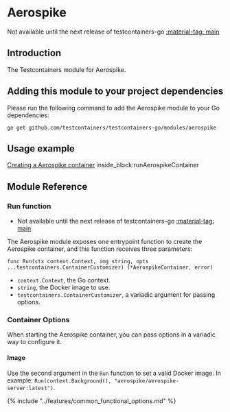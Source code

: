 # Aerospike

Not available until the next release of testcontainers-go <a href="https://github.com/testcontainers/testcontainers-go"><span class="tc-version">:material-tag: main</span></a>

## Introduction

The Testcontainers module for Aerospike.

## Adding this module to your project dependencies

Please run the following command to add the Aerospike module to your Go dependencies:

```
go get github.com/testcontainers/testcontainers-go/modules/aerospike
```

## Usage example

<!--codeinclude-->
[Creating a Aerospike container](../../modules/aerospike/examples_test.go) inside_block:runAerospikeContainer
<!--/codeinclude-->

## Module Reference

### Run function

- Not available until the next release of testcontainers-go <a href="https://github.com/testcontainers/testcontainers-go"><span class="tc-version">:material-tag: main</span></a>

The Aerospike module exposes one entrypoint function to create the Aerospike container, and this function receives three parameters:

```golang
func Run(ctx context.Context, img string, opts ...testcontainers.ContainerCustomizer) (*AerospikeContainer, error)
```

- `context.Context`, the Go context.
- `string`, the Docker image to use.
- `testcontainers.ContainerCustomizer`, a variadic argument for passing options.

### Container Options

When starting the Aerospike container, you can pass options in a variadic way to configure it.

#### Image

Use the second argument in the `Run` function to set a valid Docker image.
In example: `Run(context.Background(), "aerospike/aerospike-server:latest")`.

{% include "../features/common_functional_options.md" %}
